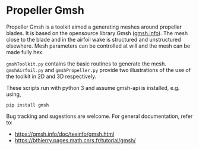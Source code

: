 # Propeller Gmsh

Propeller Gmsh is a toolkit aimed a generating meshes around propeller blades. It is based on the opensource library Gmsh ([gmsh.info](https://gmsh.info/)). The mesh close to the blade and in the airfoil wake is structured and unstructured elsewhere. Mesh parameters can be controlled at will and the mesh can be made fully hex.

`gmshToolkit.py` contains the basic routines to generate the mesh. `gmshAirfoil.py` and `gmshPropeller.py` provide two illustrations of the use of the toolkit in 2D and 3D respectively.

These scripts run with python 3 and assume gmsh-api is installed, e.g. using, 

```
pip install gmsh
```

Bug tracking and sugestions are welcome.
For general documentation, refer to: 
   + https://gmsh.info/doc/texinfo/gmsh.html
   + https://bthierry.pages.math.cnrs.fr/tutorial/gmsh/
